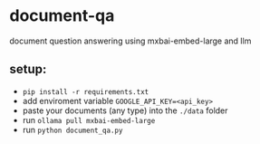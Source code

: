 # document-qa
document question answering using mxbai-embed-large and llm

## setup:
- `pip install -r requirements.txt`
- add enviroment variable `GOOGLE_API_KEY=<api_key>`
- paste your documents (any type) into the `./data` folder
- run `ollama pull mxbai-embed-large`
- run `python document_qa.py`
